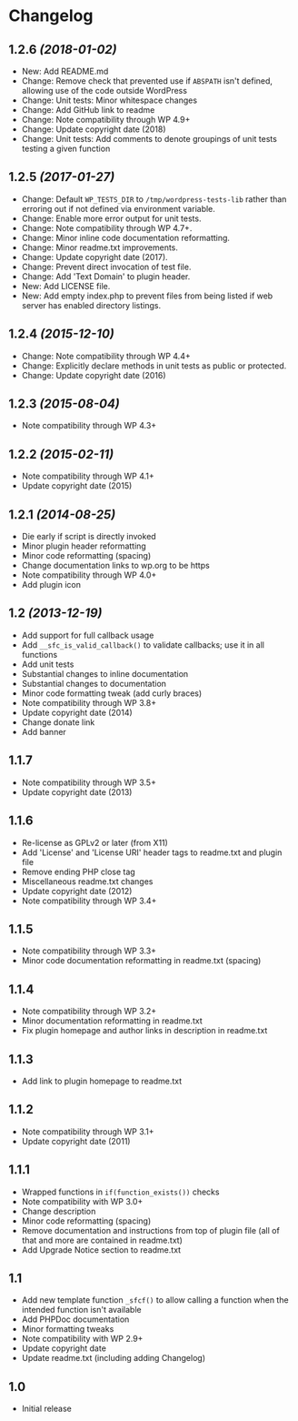 # Changelog

## 1.2.6 _(2018-01-02)_
* New: Add README.md
* Change: Remove check that prevented use if `ABSPATH` isn't defined, allowing use of the code outside WordPress
* Change: Unit tests: Minor whitespace changes
* Change: Add GitHub link to readme
* Change: Note compatibility through WP 4.9+
* Change: Update copyright date (2018)
* Change: Unit tests: Add comments to denote groupings of unit tests testing a given function

## 1.2.5 _(2017-01-27)_
* Change: Default `WP_TESTS_DIR` to `/tmp/wordpress-tests-lib` rather than erroring out if not defined via environment variable.
* Change: Enable more error output for unit tests.
* Change: Note compatibility through WP 4.7+.
* Change: Minor inline code documentation reformatting.
* Change: Minor readme.txt improvements.
* Change: Update copyright date (2017).
* Change: Prevent direct invocation of test file.
* Change: Add 'Text Domain' to plugin header.
* New: Add LICENSE file.
* New: Add empty index.php to prevent files from being listed if web server has enabled directory listings.

## 1.2.4 _(2015-12-10)_
* Change: Note compatibility through WP 4.4+
* Change: Explicitly declare methods in unit tests as public or protected.
* Change: Update copyright date (2016)

## 1.2.3 _(2015-08-04)_
* Note compatibility through WP 4.3+

## 1.2.2 _(2015-02-11)_
* Note compatibility through WP 4.1+
* Update copyright date (2015)

## 1.2.1 _(2014-08-25)_
* Die early if script is directly invoked
* Minor plugin header reformatting
* Minor code reformatting (spacing)
* Change documentation links to wp.org to be https
* Note compatibility through WP 4.0+
* Add plugin icon

## 1.2 _(2013-12-19)_
* Add support for full callback usage
* Add `__sfc_is_valid_callback()` to validate callbacks; use it in all functions
* Add unit tests
* Substantial changes to inline documentation
* Substantial changes to documentation
* Minor code formatting tweak (add curly braces)
* Note compatibility through WP 3.8+
* Update copyright date (2014)
* Change donate link
* Add banner

## 1.1.7
* Note compatibility through WP 3.5+
* Update copyright date (2013)

## 1.1.6
* Re-license as GPLv2 or later (from X11)
* Add 'License' and 'License URI' header tags to readme.txt and plugin file
* Remove ending PHP close tag
* Miscellaneous readme.txt changes
* Update copyright date (2012)
* Note compatibility through WP 3.4+

## 1.1.5
* Note compatibility through WP 3.3+
* Minor code documentation reformatting in readme.txt (spacing)

## 1.1.4
* Note compatibility through WP 3.2+
* Minor documentation reformatting in readme.txt
* Fix plugin homepage and author links in description in readme.txt

## 1.1.3
* Add link to plugin homepage to readme.txt

## 1.1.2
* Note compatibility through WP 3.1+
* Update copyright date (2011)

## 1.1.1
* Wrapped functions in `if(function_exists())` checks
* Note compatibility with WP 3.0+
* Change description
* Minor code reformatting (spacing)
* Remove documentation and instructions from top of plugin file (all of that and more are contained in readme.txt)
* Add Upgrade Notice section to readme.txt

## 1.1
* Add new template function `_sfcf()` to allow calling a function when the intended function isn't available
* Add PHPDoc documentation
* Minor formatting tweaks
* Note compatibility with WP 2.9+
* Update copyright date
* Update readme.txt (including adding Changelog)

## 1.0
* Initial release
